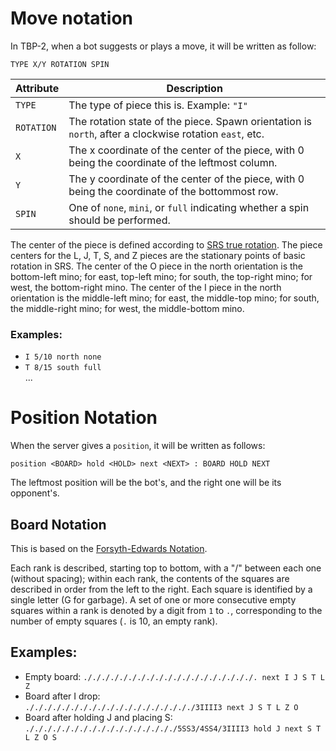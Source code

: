 # Move notation
In TBP-2, when a bot suggests or plays a move, it will be written as follow:

```
TYPE X/Y ROTATION SPIN
```

Attribute     | Description
---------     | -----------
`TYPE`        | The type of piece this is. Example: `"I"`
`ROTATION` | The rotation state of the piece. Spawn orientation is `north`, after a clockwise rotation `east`, etc.
`X`           | The x coordinate of the center of the piece, with 0 being the coordinate of the leftmost column.
`Y`           | The y coordinate of the center of the piece, with 0 being the coordinate of the bottommost row.
`SPIN`        | One of `none`, `mini`, or `full` indicating whether a spin should be performed.

The center of the piece is defined according to
[SRS true rotation](https://harddrop.com/wiki/File:SRS-true-rotations.png).
The piece centers for the L, J, T, S, and Z pieces are the stationary points
of basic rotation in SRS. The center of the O piece in the north orientation is
the bottom-left mino; for east, top-left mino; for south, the top-right mino;
for west, the bottom-right mino. The center of the I piece in the north
orientation is the middle-left mino; for east, the middle-top mino; for south,
the middle-right mino; for west, the middle-bottom mino.
### Examples:
 - ``I 5/10 north none``
 - ``T 8/15 south full`` <br>
...

# Position Notation
When the server gives a `position`, it will be written as follows:
```
position <BOARD> hold <HOLD> next <NEXT> : BOARD HOLD NEXT  
```

The leftmost position will be the bot's, and the right one will be its opponent's.

## Board Notation
This is based on the [Forsyth-Edwards Notation](https://en.wikipedia.org/wiki/Forsyth%E2%80%93Edwards_Notation).

Each rank is described, starting top to bottom, with a "/" between each one (without spacing); within each rank, the contents of the squares are described in order from the left to the right. Each square is identified by a single letter (G for garbage). A set of one or more consecutive empty squares within a rank is denoted by a digit from `1` to `.`, corresponding to the number of empty squares (`.` is 10, an empty rank).

## Examples:
- Empty board: `./././././././././././././././././././. next I J S T L Z` 
- Board after I drop:<br> `./././././././././././././././././././3IIII3 next J S T L Z O`
- Board after holding J and placing S: <br>`./././././././././././././././././5SS3/4SS4/3IIII3 hold J next S T L Z O S`